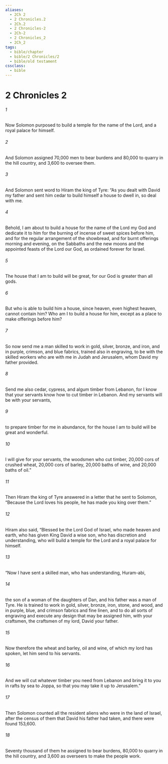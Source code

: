 ```yaml
---
aliases:
  - 2Ch 2
  - 2 Chronicles.2
  - 2Ch.2
  - 2 Chronicles-2
  - 2Ch-2
  - 2 Chronicles_2
  - 2Ch_2
tags:
  - bible/chapter
  - bible/2 Chronicles/2
  - bible/old testament
cssclass:
  - bible
---
```


# 2 Chronicles 2

###### 1
Now Solomon purposed to build a temple for the name of the Lord, and a royal palace for himself.
###### 2
And Solomon assigned 70,000 men to bear burdens and 80,000 to quarry in the hill country, and 3,600 to oversee them.
###### 3
And Solomon sent word to Hiram the king of Tyre: “As you dealt with David my father and sent him cedar to build himself a house to dwell in, so deal with me.
###### 4
Behold, I am about to build a house for the name of the Lord my God and dedicate it to him for the burning of incense of sweet spices before him, and for the regular arrangement of the showbread, and for burnt offerings morning and evening, on the Sabbaths and the new moons and the appointed feasts of the Lord our God, as ordained forever for Israel.
###### 5
The house that I am to build will be great, for our God is greater than all gods.
###### 6
But who is able to build him a house, since heaven, even highest heaven, cannot contain him? Who am I to build a house for him, except as a place to make offerings before him?
###### 7
So now send me a man skilled to work in gold, silver, bronze, and iron, and in purple, crimson, and blue fabrics, trained also in engraving, to be with the skilled workers who are with me in Judah and Jerusalem, whom David my father provided.
###### 8
Send me also cedar, cypress, and algum timber from Lebanon, for I know that your servants know how to cut timber in Lebanon. And my servants will be with your servants,
###### 9
to prepare timber for me in abundance, for the house I am to build will be great and wonderful.
###### 10
I will give for your servants, the woodsmen who cut timber, 20,000 cors of crushed wheat, 20,000 cors of barley, 20,000 baths of wine, and 20,000 baths of oil.”
###### 11
Then Hiram the king of Tyre answered in a letter that he sent to Solomon, “Because the Lord loves his people, he has made you king over them.”
###### 12
Hiram also said, “Blessed be the Lord God of Israel, who made heaven and earth, who has given King David a wise son, who has discretion and understanding, who will build a temple for the Lord and a royal palace for himself.
###### 13
“Now I have sent a skilled man, who has understanding, Huram-abi,
###### 14
the son of a woman of the daughters of Dan, and his father was a man of Tyre. He is trained to work in gold, silver, bronze, iron, stone, and wood, and in purple, blue, and crimson fabrics and fine linen, and to do all sorts of engraving and execute any design that may be assigned him, with your craftsmen, the craftsmen of my lord, David your father.
###### 15
Now therefore the wheat and barley, oil and wine, of which my lord has spoken, let him send to his servants.
###### 16
And we will cut whatever timber you need from Lebanon and bring it to you in rafts by sea to Joppa, so that you may take it up to Jerusalem.”
###### 17
Then Solomon counted all the resident aliens who were in the land of Israel, after the census of them that David his father had taken, and there were found 153,600.
###### 18
Seventy thousand of them he assigned to bear burdens, 80,000 to quarry in the hill country, and 3,600 as overseers to make the people work.



